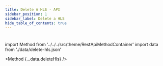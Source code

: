 ```yaml
---
title: Delete A HLS - API
sidebar_position: 1
sidebar_label: Delete a HLS
hide_table_of_contents: true
---
```


#

import Method from '../../../src/theme/RestApiMethodContainer'
import data from './data/delete-hls.json'

<Method
{...data.deleteHls}
/>
